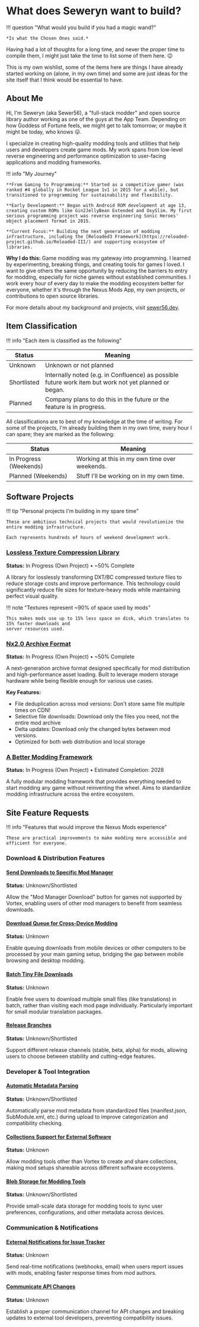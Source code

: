 # What does Seweryn want to build?

!!! question "What would you build if you had a magic wand?"

    *Is what the Chosen Ones said.*

Having had a lot of thoughts for a long time, and never the proper time to compile them, I might just
take the time to list some of them here. 😉

This is my own wishlist, some of the items here are things I have already started working on
(alone, in my own time) and some are just ideas for the site itself that I think would be essential to have.

## About Me

Hi, I'm Seweryn (aka Sewer56), a "full-stack modder" and open source library author working as one of the guys at the App Team.
Depending on how Goddess of Fortune feels, we might get to talk tomorrow; or maybe it might be today, who knows 😛.

I specialize in creating high-quality modding tools and utilities that help users and developers create game mods.
My work spans from low-level reverse engineering and performance optimization to user-facing applications and modding frameworks.

!!! info "My Journey"

    **From Gaming to Programming:** Started as a competitive gamer (was ranked #4 globally in Rocket League 1v1 in 2015 for a while), but transitioned to programming for sustainability and flexibility.
    
    **Early Development:** Began with Android ROM development at age 13, creating custom ROMs like Gin2JellyBean Extended and OxySlim. My first serious programming project was reverse engineering Sonic Heroes' object placement format in 2015.
    
    **Current Focus:** Building the next generation of modding infrastructure, including the [Reloaded3 Framework](https://reloaded-project.github.io/Reloaded-III/) and supporting ecosystem of libraries.

**Why I do this:** Game modding was my gateway into programming. I learned by experimenting, breaking things, and creating tools for games I loved. I want to give others the same opportunity by reducing the barriers to entry for modding, especially for niche games without established communities. I work every hour of every day to make the modding ecosystem better for everyone, whether it's through the Nexus Mods App, my own projects, or contributions to open source libraries.

For more details about my background and projects, visit [sewer56.dev](https://sewer56.dev).

## Item Classification

!!! info "Each item is classified as the following"

| Status                 | Meaning                                                                                               |
| ---------------------- | ----------------------------------------------------------------------------------------------------- |
| Unknown                | Unknown or not planned                                                                                |
| Shortlisted            | Internally noted (e.g. in Confluence) as possible future work item but work not yet planned or began. |
| Planned                | Company plans to do this in the future or the feature is in progress.                                 |

All classifications are to best of my knowledge at the time of writing.
For some of the projects, I'm already building them in my own time, every hour I can spare;
they are marked as the following:

| Status                 | Meaning                                                                                               |
| ---------------------- | ----------------------------------------------------------------------------------------------------- |
| In Progress (Weekends) | Working at this in my own time over weekends.                                                         |
| Planned (Weekends)     | Stuff I'll be working on in my own time.                                                              |

## Software Projects

!!! tip "Personal projects I'm building in my spare time"

    These are ambitious technical projects that would revolutionize the entire modding infrastructure.

    Each represents hundreds of hours of weekend development work.

### [Lossless Texture Compression Library](./dxt-lossless-transform.md)

**Status:** In Progress (Own Project) • ~50% Complete

A library for losslessly transforming DXT/BC compressed texture files to reduce storage costs and improve performance.
This technology could significantly reduce file sizes for texture-heavy mods while maintaining perfect visual quality.

!!! note "Textures represent ~90% of space used by mods"

    This makes mods use up to 15% less space on disk, which translates to 15% faster downloads and
    server resources used.

### [Nx2.0 Archive Format](./nx2.0.md)

**Status:** In Progress (Own Project) • ~50% Complete

A next-generation archive format designed specifically for mod distribution and high-performance asset loading.
Built to leverage modern storage hardware while being flexible enough for various use cases.

**Key Features:**

- File deduplication across mod versions: Don't store same file multiple times on CDN!
- Selective file downloads: Download only the files you need, not the entire mod archive
- Delta updates: Download only the changed bytes between mod versions.
- Optimized for both web distribution and local storage

### [A Better Modding Framework](./reloaded3.md)

**Status:** In Progress (Own Project) • Estimated Completion: 2028

A fully modular modding framework that provides everything needed to start modding any game without
reinventing the wheel. Aims to standardize modding infrastructure across the entire ecosystem.

## Site Feature Requests

!!! info "Features that would improve the Nexus Mods experience"

    These are practical improvements to make modding more accessible and efficient for everyone.

### Download & Distribution Features

#### [Send Downloads to Specific Mod Manager](./nxm-handler.md)

**Status:** Unknown/Shortlisted

Allow the "Mod Manager Download" button for games not supported by Vortex, enabling users of other
mod managers to benefit from seamless downloads.

#### [Download Queue for Cross-Device Modding](./nxm-handler-queue.md)

**Status:** Unknown

Enable queuing downloads from mobile devices or other computers to be processed by your main gaming
setup, bridging the gap between mobile browsing and desktop modding.

#### [Batch Tiny File Downloads](./tiny-file-downloads.md)

**Status:** Unknown

Enable free users to download multiple small files (like translations) in batch, rather than visiting
each mod page individually. Particularly important for small modular translation packages.

#### [Release Branches](./release-branches.md)

**Status:** Unknown/Shortlisted

Support different release channels (stable, beta, alpha) for mods, allowing users to choose between
stability and cutting-edge features.

### Developer & Tool Integration

#### [Automatic Metadata Parsing](./metadata-parsing.md)

**Status:** Unknown/Shortlisted

Automatically parse mod metadata from standardized files (manifest.json, SubModule.xml, etc.) during
upload to improve categorization and compatibility checking.

#### [Collections Support for External Software](./collections-for-external-software.md)

**Status:** Unknown

Allow modding tools other than Vortex to create and share collections, making mod setups shareable
across different software ecosystems.

#### [Blob Storage for Modding Tools](./blob-storage.md)

**Status:** Unknown/Shortlisted

Provide small-scale data storage for modding tools to sync user preferences, configurations, and
other metadata across devices.

### Communication & Notifications

#### [External Notifications for Issue Tracker](./issue-tracker.md)

**Status:** Unknown

Send real-time notifications (webhooks, email) when users report issues with mods, enabling faster
response times from mod authors.

#### [Communicate API Changes](./communicate-api-changes.md)

**Status:** Unknown

Establish a proper communication channel for API changes and breaking updates to external tool developers,
preventing compatibility issues.